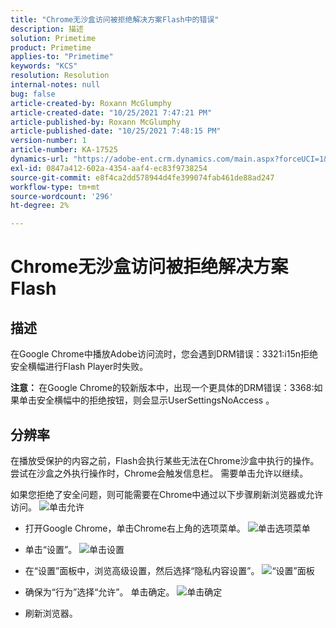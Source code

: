 ```yaml
---
title: "Chrome无沙盒访问被拒绝解决方案Flash中的错误"
description: 描述
solution: Primetime
product: Primetime
applies-to: "Primetime"
keywords: "KCS"
resolution: Resolution
internal-notes: null
bug: false
article-created-by: Roxann McGlumphy
article-created-date: "10/25/2021 7:47:21 PM"
article-published-by: Roxann McGlumphy
article-published-date: "10/25/2021 7:48:15 PM"
version-number: 1
article-number: KA-17525
dynamics-url: "https://adobe-ent.crm.dynamics.com/main.aspx?forceUCI=1&pagetype=entityrecord&etn=knowledgearticle&id=6a57365a-cc35-ec11-b6e6-000d3a3485ea"
exl-id: 0847a412-602a-4354-aaf4-ec83f9738254
source-git-commit: e8f4ca2dd578944d4fe399074fab461de88ad247
workflow-type: tm+mt
source-wordcount: '296'
ht-degree: 2%

---
```


# Chrome无沙盒访问被拒绝解决方案Flash

## 描述


在Google Chrome中播放Adobe访问流时，您会遇到DRM错误：3321:i15n拒绝安全横幅进行Flash Player时失败。

<b>注意： </b>在Google Chrome的较新版本中，出现一个更具体的DRM错误：3368:如果单击安全横幅中的拒绝按钮，则会显示UserSettingsNoAccess 。


## 分辨率


在播放受保护的内容之前，Flash会执行某些无法在Chrome沙盒中执行的操作。 尝试在沙盒之外执行操作时，Chrome会触发信息栏。 需要单击允许以继续。

如果您拒绝了安全问题，则可能需要在Chrome中通过以下步骤刷新浏览器或允许访问。
![单击允许](https://helpx.adobe.com/content/dam/help/en/adobe-access/kb/error-3321/jcr%3acontent/main-pars/image/chrome_infobar.png "单击允许")
- 打开Google Chrome，单击Chrome右上角的选项菜单。
   ![单击选项菜单](https://helpx.adobe.com/content/dam/help/en/adobe-access/kb/error-3321/jcr%3acontent/main-pars/procedure/proc_par/step_0/step_par/image/setting_menu.png "单击选项菜单")


- 单击“设置”。
   ![单击设置](https://helpx.adobe.com/content/dam/help/en/adobe-access/kb/error-3321/jcr%3acontent/main-pars/procedure/proc_par/step_1/step_par/image/3.jpg "单击设置")


- 在“设置”面板中，浏览高级设置，然后选择“隐私内容设置”。
   ![“设置”面板](https://helpx.adobe.com/content/dam/help/en/adobe-access/kb/error-3321/jcr%3acontent/main-pars/procedure/proc_par/step_2/step_par/image/5.jpg "“设置”面板")


- 确保为“行为”选择“允许”。 单击确定。
   ![单击确定](https://helpx.adobe.com/content/dam/help/en/adobe-access/kb/error-3321/jcr%3acontent/main-pars/procedure/proc_par/step_3/step_par/image/unsandbox_settings.png "单击确定")


- 刷新浏览器。





<br><br>
